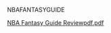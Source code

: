 NBAFANTASYGUIDE

[NBA Fantasy Guide Reviewpdf.pdf](https://github.com/user-attachments/files/18460828/NBA.Fantasy.Guide.Reviewpdf.pdf)
